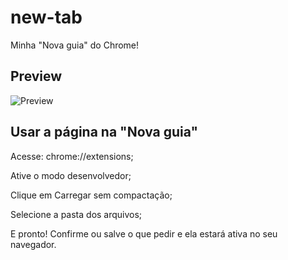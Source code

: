 # new-tab
Minha "Nova guia" do Chrome!

## Preview

![Preview](https://github.com/Tur1st4/new-tab/blob/master/assets/img/prev.png)

## Usar a página na "Nova guia"

Acesse: chrome://extensions;

Ative o modo desenvolvedor;

Clique em Carregar sem compactação;

Selecione a pasta dos arquivos;

E pronto! Confirme ou salve o que pedir e ela estará ativa no seu navegador.
